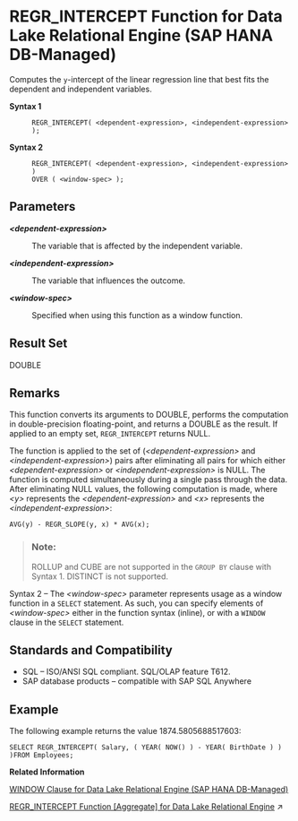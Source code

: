 <!-- loio150d7d8e1d9a456a867139f014feba18 -->

# REGR\_INTERCEPT Function for Data Lake Relational Engine \(SAP HANA DB-Managed\)

Computes the `y`-intercept of the linear regression line that best fits the dependent and independent variables.




<dl>
<dt><b>

Syntax 1

</b></dt>
<dd>

```
REGR_INTERCEPT( <dependent-expression>, <independent-expression> );
```



</dd><dt><b>

Syntax 2

</b></dt>
<dd>

```
REGR_INTERCEPT( <dependent-expression>, <independent-expression> )
OVER ( <window-spec> );
```



</dd>
</dl>



<a name="loio150d7d8e1d9a456a867139f014feba18__section_kfg_f35_vrb"/>

## Parameters


<dl>
<dt><b>

*<dependent-expression\>*

</b></dt>
<dd>

The variable that is affected by the independent variable.



</dd><dt><b>

*<independent-expression\>*

</b></dt>
<dd>

The variable that influences the outcome.



</dd><dt><b>

*<window-spec\>*

</b></dt>
<dd>

Specified when using this function as a window function.



</dd>
</dl>



<a name="loio150d7d8e1d9a456a867139f014feba18__section_mxq_f35_vrb"/>

## Result Set

DOUBLE



<a name="loio150d7d8e1d9a456a867139f014feba18__section_n1f_g35_vrb"/>

## Remarks

This function converts its arguments to DOUBLE, performs the computation in double-precision floating-point, and returns a DOUBLE as the result. If applied to an empty set, `REGR_INTERCEPT` returns NULL.

The function is applied to the set of \(*<dependent-expression\>* and *<independent-expression\>*\) pairs after eliminating all pairs for which either *<dependent-expression\>* or *<independent-expression\>* is NULL. The function is computed simultaneously during a single pass through the data. After eliminating NULL values, the following computation is made, where *<y\>* represents the *<dependent-expression\>* and *<x\>* represents the *<independent-expression\>*:

```
AVG(y) - REGR_SLOPE(y, x) * AVG(x);
```

> ### Note:  
> ROLLUP and CUBE are not supported in the `GROUP BY` clause with Syntax 1. DISTINCT is not supported.

Syntax 2 – The *<window-spec\>* parameter represents usage as a window function in a `SELECT` statement. As such, you can specify elements of *<window-spec\>* either in the function syntax \(inline\), or with a `WINDOW` clause in the `SELECT` statement.



<a name="loio150d7d8e1d9a456a867139f014feba18__section_try_g35_vrb"/>

## Standards and Compatibility

-   SQL – ISO/ANSI SQL compliant. SQL/OLAP feature T612.
-   SAP database products – compatible with SAP SQL Anywhere



<a name="loio150d7d8e1d9a456a867139f014feba18__section_m3j_h35_vrb"/>

## Example

The following example returns the value 1874.5805688517603:

```
SELECT REGR_INTERCEPT( Salary, ( YEAR( NOW() ) - YEAR( BirthDate ) ) )FROM Employees;
```

**Related Information**  


[WINDOW Clause for Data Lake Relational Engine \(SAP HANA DB-Managed\)](../030-sql-statements/window-clause-for-data-lake-relational-engine-sap-hana-db-managed-c83b61b.md "Defines all or part of a window for use with window functions such as AVG and RANK in a SELECT statement.")

[REGR_INTERCEPT Function \[Aggregate\] for Data Lake Relational Engine](https://help.sap.com/viewer/19b3964099384f178ad08f2d348232a9/2023_4_QRC/en-US/a57548bd84f21015a72397703df578ba.html "Computes the y-intercept of the linear regression line that best fits the dependent and independent variables.") :arrow_upper_right:

